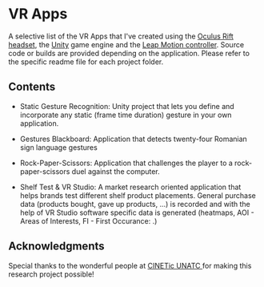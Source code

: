# VR Apps

A selective list of the VR Apps that I've created using the [Oculus Rift headset](https://www.oculus.com/rift), the [Unity](https://unity.com/) game engine and the [Leap Motion controller](https://www.leapmotion.com/). Source code or builds are provided depending on the application. Please refer to the specific readme file for each project folder.

## Contents

* Static Gesture Recognition: Unity project that lets you define and incorporate any static (frame time duration) gesture in your own application.

* Gestures Blackboard: Application that detects twenty-four Romanian
sign language gestures

* Rock-Paper-Scissors: Application that challenges the player to a rock-paper-scissors duel against the computer.

* Shelf Test & VR Studio: A market research oriented application that helps brands test different shelf product placements. General purchase data (products bought, gave up products, ...) is recorded and with the help of VR Studio software specific data is generated (heatmaps, AOI - Areas of Interests, FI - First Occurance: .)

## Acknowledgments

Special thanks to the wonderful people at [CINETic UNATC ](https://cinetic.arts.ro/en/home/) for making this research project possible!
